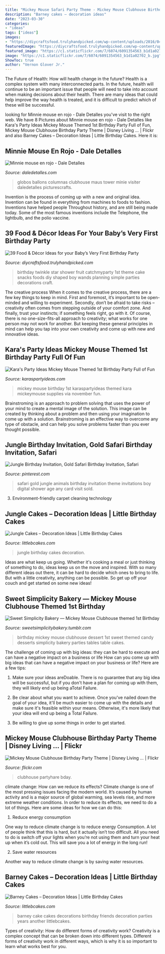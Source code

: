 ```yaml
---
title: "Mickey Mouse Safari Party Theme - Mickey Mouse Clubhouse Birthday Party Theme"
description: "Barney cakes – decoration ideas"
date: "2023-03-30"
categories:
- "ideas"
tags: ["ideas"]
images:
- "https://diycraftsfood.trulyhandpicked.com/wp-content/uploads/2016/04/1st-birthday-party_h4.jpg"
featuredImage: "https://diycraftsfood.trulyhandpicked.com/wp-content/uploads/2016/04/1st-birthday-party_h4.jpg"
featured_image: "https://c1.staticflickr.com/7/6074/6091354563_b1d1a02702_b.jpg"
image: "https://c1.staticflickr.com/7/6074/6091354563_b1d1a02702_b.jpg"
ShowToc: true
author: "Vernon Glover Jr."
---
```



The Future of Health: How will health change in the future?
Health is a complex system with many interconnected parts. In the future, health will continue to be an important issue that people will need to take into account when making decisions about their health. There are many ideas that could help improve the way health is treated, and it is difficult to predict which of these will be successful.

	

		
looking for Minnie mouse en rojo - Dale Detalles you've visit to the right web. We have 8 Pictures about Minnie mouse en rojo - Dale Detalles like Kara&#039;s Party Ideas Mickey Mouse Themed 1st Birthday Party Full of Fun, Mickey Mouse Clubhouse Birthday Party Theme | Disney Living … | Flickr and also Barney Cakes – Decoration Ideas | Little Birthday Cakes. Here it is:
		
    
## Minnie Mouse En Rojo - Dale Detalles

<img loading=lazy src="https://i0.wp.com/www.daledetalles.com/wp-content/uploads/2016/04/minnie-rojo15.jpg" onerror="this.onerror=null;this.src='https://tse3.mm.bing.net/th?id=OIP.jnxU-2Z94k2s4A5Hc--ffAHaJ4&amp;pid=15.1';" alt="Minnie mouse en rojo - Dale Detalles">

_Source: daledetalles.com_

>globos ballons columnas clubhouse maus tower minie visiter daledetalles picturescrafts. 

	

Invention is the process of coming up with a new and original idea. Invention can be found in everything from machines to foods to fashion. Inventions have helped people Throughout history, and are still being made today. Some of the most famous inventions include the Telephone, the lightbulb, and the polio vaccine.

    
## 39 Food &amp; Décor Ideas For Your Baby’s Very First Birthday Party

<img loading=lazy src="https://diycraftsfood.trulyhandpicked.com/wp-content/uploads/2016/04/1st-birthday-party_h4.jpg" onerror="this.onerror=null;this.src='https://tse1.mm.bing.net/th?id=OIP.IuahjgOoprkOhWOWVrriQwHaLG&amp;pid=15.1';" alt="39 Food &amp; Décor Ideas for your Baby’s Very First Birthday Party">

_Source: diycraftsfood.trulyhandpicked.com_

>birthday twinkle star shower fruit catchmyparty 1st theme cake snacks foods diy shaped boy wands planning simple parties decorations craft. 

	

The creative process
When it comes to the creative process, there are a few key things to keep in mind. First and foremost, it’s important to be open-minded and willing to experiment. Secondly, don’t be afraid to take risks – creativity often comes from stepping outside of your comfort zone. And finally, trust your instincts; if something feels right, go with it.
Of course, there is no one-size-fits-all approach to creativity; what works for one person may not work for another. But keeping these general principles in mind can help you tap into your own creativity and come up with new and innovative ideas.

    
## Kara&#039;s Party Ideas Mickey Mouse Themed 1st Birthday Party Full Of Fun

<img loading=lazy src="http://karaspartyideas.com/wp-content/uploads/2013/11/mickey-14.jpg" onerror="this.onerror=null;this.src='https://tse3.mm.bing.net/th?id=OIP.YsviyzZdgDvOROXoKliF6QHaLI&amp;pid=15.1';" alt="Kara&#039;s Party Ideas Mickey Mouse Themed 1st Birthday Party Full of Fun">

_Source: karaspartyideas.com_

>mickey mouse birthday 1st karaspartyideas themed kara mickeymouse supplies via november fun. 

	

Brainstroming is an approach to problem solving that uses the power of your mind to create a mental image of the solution. This image can be created by thinking about a problem and then using your imagination to come up with a solution. Brainstroming is an effective way to overcome any type of obstacle, and can help you solve problems faster than you ever thought possible.

    
## Jungle Birthday Invitation, Gold Safari Birthday Invitation, Safari

<img loading=lazy src="https://i.pinimg.com/736x/72/8a/bc/728abcdb5e3f23680c596595c7143e0c.jpg" onerror="this.onerror=null;this.src='https://tse4.mm.bing.net/th?id=OIP.AHOqFX2vFzTrWhVNCBnEMgHaKX&amp;pid=15.1';" alt="Jungle Birthday Invitation, Gold Safari Birthday Invitation, Safari">

_Source: pinterest.com_

>safari gold jungle animals birthday invitation theme invitations boy digital shower age any card visit sold. 

	

3. Environment-friendly carpet cleaning technology 

    
## Jungle Cakes – Decoration Ideas | Little Birthday Cakes

<img loading=lazy src="http://www.littlebcakes.com/wp-content/uploads/2014/01/Jungle-Birthday-Cakes.jpg" onerror="this.onerror=null;this.src='https://tse1.mm.bing.net/th?id=OIP.fg4Lqna3SZXRuRJgGUzAqAHaJ4&amp;pid=15.1';" alt="Jungle Cakes – Decoration Ideas | Little Birthday Cakes">

_Source: littlebcakes.com_

>jungle birthday cakes decoration. 

	

Ideas are what keep us going. Whether it's cooking a meal or just thinking of something to do, ideas keep us on the move and inspired. With so many different ideas out there, it can be hard to decide which ones to bring to life. But with a little creativity, anything can be possible. So get up off your couch and get started on some new ideas!

    
## Sweet Simplicity Bakery — Mickey Mouse Clubhouse Themed 1st Birthday

<img loading=lazy src="https://66.media.tumblr.com/f0d38ca98ebe60344c528a96a88ce1a3/tumblr_n7ski2Mfuv1ty8ibio6_1280.jpg" onerror="this.onerror=null;this.src='https://tse2.mm.bing.net/th?id=OIP.bsNebzgbDMMeAA58pEidLQHaLH&amp;pid=15.1';" alt="Sweet Simplicity Bakery — Mickey Mouse Clubhouse themed 1st Birthday">

_Source: sweetsimplicitybakery.tumblr.com_

>birthday mickey mouse clubhouse dessert 1st sweet themed candy desserts simplicity bakery parties tables table cakes. 

	

The challenge of coming up with big ideas: they can be hard to execute and can have a negative impact on a business or life
How can you come up with big ideas that can have a negative impact on your business or life? Here are a few tips: 
1. Make sure your ideas areDoable. There is no guarantee that any big idea will be successful, but if you don't have a plan for coming up with them, they will likely end up being aTotal Failure. 

2. Be clear about what you want to achieve. Once you've nailed down the goal of your idea, it'll be much easier to come up with the details and make sure it's feasible within your means. Otherwise, it's more likely that your idea will end up being a Total Failure. 

3. Be willing to give up some things in order to get started.

    
## Mickey Mouse Clubhouse Birthday Party Theme | Disney Living … | Flickr

<img loading=lazy src="https://c1.staticflickr.com/7/6074/6091354563_b1d1a02702_b.jpg" onerror="this.onerror=null;this.src='https://tse2.mm.bing.net/th?id=OIP.YnM96LSAHldlxQl5fjcyXwHaLG&amp;pid=15.1';" alt="Mickey Mouse Clubhouse Birthday Party Theme | Disney Living … | Flickr">

_Source: flickr.com_

>clubhouse partyhare bday. 

	

climate change: How can we reduce its effects?
Climate change is one of the most pressing issues facing the modern world. It’s caused by human activity and is a major source of global warming, sea levels rise, and more extreme weather conditions. In order to reduce its effects, we need to do a lot of things. Here are some ideas for how we can do this:
1) Reduce energy consumption

One way to reduce climate change is to reduce energy Consumption. A lot of people think that this is hard, but it actually isn’t too difficult. All you need to do is switch off your lights when you’re not using them and turn your heat up when it’s cold out. This will save you a lot of energy in the long run! 

2) Save water resources

Another way to reduce climate change is by saving water resources.

    
## Barney Cakes – Decoration Ideas | Little Birthday Cakes

<img loading=lazy src="http://www.littlebcakes.com/wp-content/uploads/2014/01/Barney-Cake-Decorations.jpg" onerror="this.onerror=null;this.src='https://tse4.mm.bing.net/th?id=OIP.eihZhpdZ9wgjSz0v047bnQHaIF&amp;pid=15.1';" alt="Barney Cakes – Decoration Ideas | Little Birthday Cakes">

_Source: littlebcakes.com_

>barney cake cakes decorations birthday friends decoration parties years another littlebcakes. 

	

Types of creativity: How do different forms of creativity work?
Creativity is a complex concept that can be broken down into different types. Different forms of creativity work in different ways, which is why it is so important to learn what works best for you.

